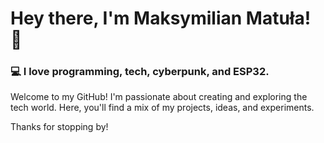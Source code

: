 # Hey there, I'm Maksymilian Matuła! 👋

### 💻 I love programming, tech, cyberpunk, and ESP32.

Welcome to my GitHub! I'm passionate about creating and exploring the tech world. Here, you'll find a mix of my projects, ideas, and experiments.

Thanks for stopping by!
